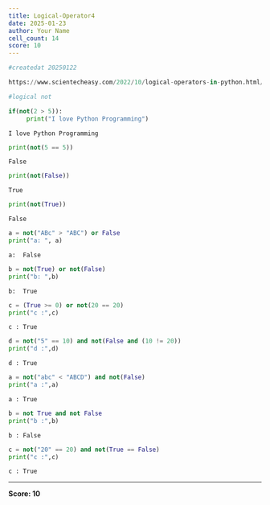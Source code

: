 ```yaml
---
title: Logical-Operator4
date: 2025-01-23
author: Your Name
cell_count: 14
score: 10
---
```


```python
#createdat 20250122
```


```python
https://www.scientecheasy.com/2022/10/logical-operators-in-python.html/
```


```python
#logical not
```


```python
if(not(2 > 5)):
     print("I love Python Programming")
```

    I love Python Programming



```python
print(not(5 == 5))
```

    False



```python
print(not(False))
```

    True



```python
print(not(True))
```

    False



```python
a = not("ABc" > "ABC") or False
print("a: ", a)
```

    a:  False



```python
b = not(True) or not(False)
print("b: ",b)
```

    b:  True



```python
c = (True >= 0) or not(20 == 20)
print("c :",c)
```

    c : True



```python
d = not("5" == 10) and not(False and (10 != 20))
print("d :",d)
```

    d : True



```python
a = not("abc" < "ABCD") and not(False)
print("a :",a)
```

    a : True



```python
b = not True and not False
print("b :",b)
```

    b : False



```python
c = not("20" == 20) and not(True == False)
print("c :",c)
```

    c : True



---
**Score: 10**
